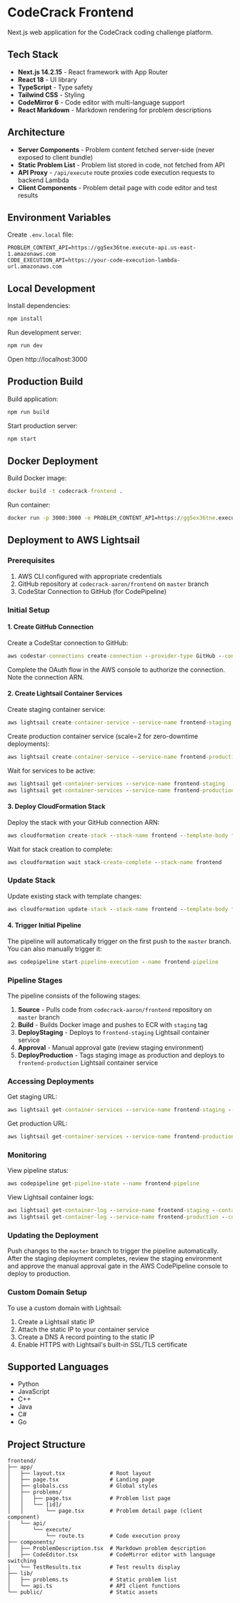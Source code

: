 # CodeCrack Frontend

Next.js web application for the CodeCrack coding challenge platform.

## Tech Stack

- **Next.js 14.2.15** - React framework with App Router
- **React 18** - UI library
- **TypeScript** - Type safety
- **Tailwind CSS** - Styling
- **CodeMirror 6** - Code editor with multi-language support
- **React Markdown** - Markdown rendering for problem descriptions

## Architecture

- **Server Components** - Problem content fetched server-side (never exposed to client bundle)
- **Static Problem List** - Problem list stored in code, not fetched from API
- **API Proxy** - `/api/execute` route proxies code execution requests to backend Lambda
- **Client Components** - Problem detail page with code editor and test results

## Environment Variables

Create `.env.local` file:

```
PROBLEM_CONTENT_API=https://gg5ex36tne.execute-api.us-east-1.amazonaws.com
CODE_EXECUTION_API=https://your-code-execution-lambda-url.amazonaws.com
```

## Local Development

Install dependencies:
```cmd
npm install
```

Run development server:
```cmd
npm run dev
```

Open http://localhost:3000

## Production Build

Build application:
```cmd
npm run build
```

Start production server:
```cmd
npm start
```

## Docker Deployment

Build Docker image:
```cmd
docker build -t codecrack-frontend .
```

Run container:
```cmd
docker run -p 3000:3000 -e PROBLEM_CONTENT_API=https://gg5ex36tne.execute-api.us-east-1.amazonaws.com -e CODE_EXECUTION_API=https://your-code-execution-lambda-url.amazonaws.com codecrack-frontend
```

## Deployment to AWS Lightsail

### Prerequisites

1. AWS CLI configured with appropriate credentials
2. GitHub repository at `codecrack-aaron/frontend` on `master` branch
3. CodeStar Connection to GitHub (for CodePipeline)

### Initial Setup

#### 1. Create GitHub Connection

Create a CodeStar connection to GitHub:

```cmd
aws codestar-connections create-connection --provider-type GitHub --connection-name frontend-github
```

Complete the OAuth flow in the AWS console to authorize the connection. Note the connection ARN.

#### 2. Create Lightsail Container Services

Create staging container service:

```cmd
aws lightsail create-container-service --service-name frontend-staging --power small --scale 1
```

Create production container service (scale=2 for zero-downtime deployments):

```cmd
aws lightsail create-container-service --service-name frontend-production --power small --scale 2
```

Wait for services to be active:

```cmd
aws lightsail get-container-services --service-name frontend-staging
aws lightsail get-container-services --service-name frontend-production
```

#### 3. Deploy CloudFormation Stack

Deploy the stack with your GitHub connection ARN:

```cmd
aws cloudformation create-stack --stack-name frontend --template-body file://stack.yaml --parameters ParameterKey=GitHubConnectionArn,ParameterValue=arn:aws:codeconnections:us-east-1:864899848735:connection/8086ee1a-9896-43cc-9ce0-e638fa4cc6f9 --capabilities CAPABILITY_NAMED_IAM
```

Wait for stack creation to complete:

```cmd
aws cloudformation wait stack-create-complete --stack-name frontend
```

### Update Stack

Update existing stack with template changes:

```cmd
aws cloudformation update-stack --stack-name frontend --template-body file://stack.yaml --parameters ParameterKey=GitHubConnectionArn,UsePreviousValue=true --capabilities CAPABILITY_NAMED_IAM
```

#### 4. Trigger Initial Pipeline

The pipeline will automatically trigger on the first push to the `master` branch. You can also manually trigger it:

```cmd
aws codepipeline start-pipeline-execution --name frontend-pipeline
```

### Pipeline Stages

The pipeline consists of the following stages:

1. **Source** - Pulls code from `codecrack-aaron/frontend` repository on `master` branch
2. **Build** - Builds Docker image and pushes to ECR with `staging` tag
3. **DeployStaging** - Deploys to `frontend-staging` Lightsail container service
4. **Approval** - Manual approval gate (review staging environment)
5. **DeployProduction** - Tags staging image as production and deploys to `frontend-production` Lightsail container service

### Accessing Deployments

Get staging URL:

```cmd
aws lightsail get-container-services --service-name frontend-staging --query "containerServices[0].url" --output text
```

Get production URL:

```cmd
aws lightsail get-container-services --service-name frontend-production --query "containerServices[0].url" --output text
```

### Monitoring

View pipeline status:

```cmd
aws codepipeline get-pipeline-state --name frontend-pipeline
```

View Lightsail container logs:

```cmd
aws lightsail get-container-log --service-name frontend-staging --container-name app
aws lightsail get-container-log --service-name frontend-production --container-name app
```

### Updating the Deployment

Push changes to the `master` branch to trigger the pipeline automatically. After the staging deployment completes, review the staging environment and approve the manual approval gate in the AWS CodePipeline console to deploy to production.

### Custom Domain Setup

To use a custom domain with Lightsail:

1. Create a Lightsail static IP
2. Attach the static IP to your container service
3. Create a DNS A record pointing to the static IP
4. Enable HTTPS with Lightsail's built-in SSL/TLS certificate

## Supported Languages

- Python
- JavaScript
- C++
- Java
- C#
- Go

## Project Structure

```
frontend/
├── app/
│   ├── layout.tsx              # Root layout
│   ├── page.tsx                # Landing page
│   ├── globals.css             # Global styles
│   ├── problems/
│   │   ├── page.tsx            # Problem list page
│   │   └── [id]/
│   │       └── page.tsx        # Problem detail page (client component)
│   └── api/
│       └── execute/
│           └── route.ts        # Code execution proxy
├── components/
│   ├── ProblemDescription.tsx  # Markdown problem description
│   ├── CodeEditor.tsx          # CodeMirror editor with language switching
│   └── TestResults.tsx         # Test results display
├── lib/
│   ├── problems.ts             # Static problem list
│   └── api.ts                  # API client functions
└── public/                     # Static assets
```
